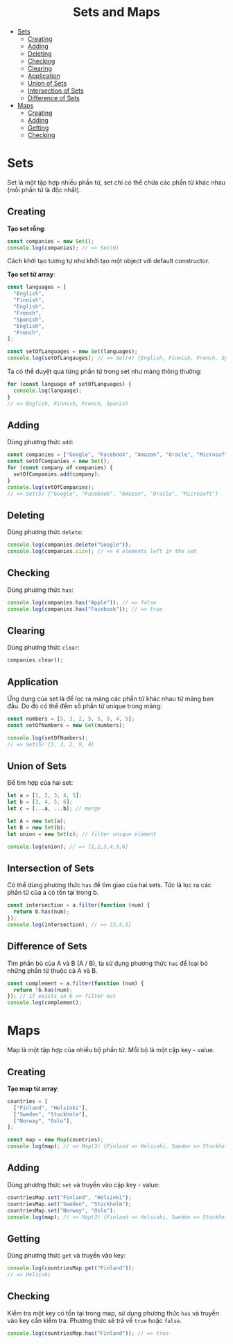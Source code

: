 <link rel='stylesheet' href='../../main.css'>

<div class="title">
    <center><h1 class="bigtitle">Sets and Maps</h1></center>
</div>

- [Sets](#sets)
  - [Creating](#creating)
  - [Adding](#adding)
  - [Deleting](#deleting)
  - [Checking](#checking)
  - [Clearing](#clearing)
  - [Application](#application)
  - [Union of Sets](#union-of-sets)
  - [Intersection of Sets](#intersection-of-sets)
  - [Difference of Sets](#difference-of-sets)
- [Maps](#maps)
  - [Creating](#creating-1)
  - [Adding](#adding-1)
  - [Getting](#getting)
  - [Checking](#checking-1)

# Sets

Set là một tập hợp nhiều phần tử, set chỉ có thể chứa các phần tử khác nhau (mỗi phần tử là độc nhất).

## Creating

**Tạo set rỗng**:

```js
const companies = new Set();
console.log(companies); // => Set(0)
```

Cách khởi tạo tương tự như khởi tạo một object với default constructor.

**Tạo set từ array**:

```js
const languages = [
  "English",
  "Finnish",
  "English",
  "French",
  "Spanish",
  "English",
  "French",
];

const setOfLanguages = new Set(languages);
console.log(setOfLangauges); // => Set(4) {English, Finnish, French, Spanish}
```

Ta có thể duyệt qua từng phần tử trong set như mảng thông thường:

```js
for (const language of setOfLanguages) {
  console.log(language);
}
// => English, Finnish, French, Spanish
```

## Adding

Dùng phương thức `add`:

```js
const companies = ["Google", "Facebook", "Amazon", "Oracle", "Microsoft"];
const setOfCompanies = new Set();
for (const company of companies) {
  setOfCompanies.add(company);
}
console.log(setOfCompanies);
// => Set(5) {"Google", "Facebook", "Amazon", "Oracle", "Microsoft"}
```

## Deleting

Dùng phương thức `delete`:

```js
console.log(companies.delete("Google"));
console.log(companies.size); // => 4 elements left in the set
```

## Checking

Dùng phương thức `has`:

```js
console.log(companies.has("Apple")); // => false
console.log(companies.has("Facebook")); // => true
```

## Clearing

Dùng phương thức `clear`:

```js
companies.clear();
```

## Application

Ứng dụng của set là để lọc ra mảng các phần tử khác nhau từ mảng ban đầu. Do đó có thể đếm số phần tử unique trong mảng:

```js
const numbers = [5, 3, 2, 5, 5, 9, 4, 5];
const setOfNumbers = new Set(numbers);

console.log(setOfNumbers);
// => Set(5) {5, 3, 2, 9, 4}
```

## Union of Sets

Để tìm hợp của hai set:

```js
let a = [1, 2, 3, 4, 5];
let b = [3, 4, 5, 6];
let c = [...a, ...b]; // merge

let A = new Set(a);
let B = new Set(b);
let union = new Set(c); // filter unique element

console.log(union); // => [1,2,3,4,5,6]
```

## Intersection of Sets

Có thể dùng phương thức `has` để tìm giao của hai sets. Tức là lọc ra các phần tử của a có tồn tại trong b.

```js
const intersection = a.filter(function (num) {
  return b.has(num);
});
console.log(intersection); // => [3,4,5]
```

## Difference of Sets

Tìm phần bù của A và B (A / B), ta sử dụng phương thức `has` để loại bỏ những phần tử thuộc cả A và B.

```js
const complement = a.filter(function (num) {
  return !b.has(num);
}); // if exists in b => filter out
console.log(complement);
```

# Maps

Map là một tập hợp của nhiều bộ phần tử. Mỗi bộ là một cặp key - value.

## Creating

**Tạo map từ array**:

```js
countries = [
  ["Finland", "Helsinki"],
  ["Sweden", "Stockholm"],
  ["Norway", "Oslo"],
];

const map = new Map(countries);
console.log(map); // => Map(3) {Finland => Helsinki, Sweden => Stockholm, Norway => Oslo}
```

## Adding

Dùng phương thức `set` và truyền vào cặp key - value:

```js
countriesMap.set("Finland", "Helsinki");
countriesMap.set("Sweden", "Stockholm");
countriesMap.set("Norway", "Oslo");
console.log(map); // => Map(3) {Finland => Helsinki, Sweden => Stockholm, Norway => Oslo}
```

## Getting

Dùng phương thức `get` và truyền vào key:

```js
console.log(countriesMap.get("Finland"));
// => Helsinki
```

## Checking

Kiểm tra một key có tồn tại trong map, sử dụng phương thức `has` và truyền vào key cần kiểm tra. Phương thức sẽ trả về `true` hoặc `false`.

```js
console.log(countriesMap.has("Finland")); // => true
```
